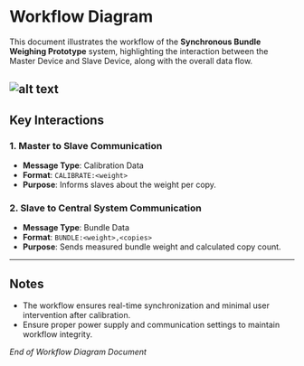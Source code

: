 # Workflow Diagram

This document illustrates the workflow of the **Synchronous Bundle Weighing Prototype** system, highlighting the interaction between the Master Device and Slave Device, along with the overall data flow.

![alt text]([http://url/to/img.png](https://github.com/mairfanj/Synchronous-Bundle-Weighing-Prototype/blob/main/Documentation/full_flowchart_mermaid-2.png))
---

## Key Interactions

### 1. **Master to Slave Communication**
- **Message Type**: Calibration Data
- **Format**: `CALIBRATE:<weight>`
- **Purpose**: Informs slaves about the weight per copy.

### 2. **Slave to Central System Communication**
- **Message Type**: Bundle Data
- **Format**: `BUNDLE:<weight>,<copies>`
- **Purpose**: Sends measured bundle weight and calculated copy count.

---

## Notes

- The workflow ensures real-time synchronization and minimal user intervention after calibration.
- Ensure proper power supply and communication settings to maintain workflow integrity.

*End of Workflow Diagram Document*
 
